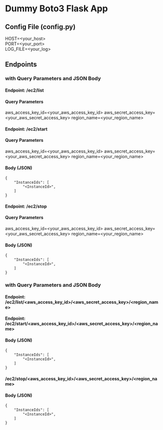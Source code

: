 # Dummy Boto3 Flask App

## Config File (config.py)
HOST=<your_host><br/>
PORT=<your_port><br/>
LOG_FILE=<your_log>

## Endpoints

### with Query Parameters and JSON Body

#### Endpoint: /ec2/list
#### Query Parameters
aws_access_key_id=<your_aws_access_key_id>
aws_secret_access_key=<your_aws_secret_access_key>
region_name=<your_region_name>

#### Endpoint: /ec2/start
#### Query Parameters
aws_access_key_id=<your_aws_access_key_id>
aws_secret_access_key=<your_aws_secret_access_key>
region_name=<your_region_name>
#### Body (JSON)
    {
        "InstanceIds": [
            "<InstanceId>",
        ]
    }

#### Endpoint: /ec2/stop
#### Query Parameters
aws_access_key_id=<your_aws_access_key_id>
aws_secret_access_key=<your_aws_secret_access_key>
region_name=<your_region_name>
#### Body (JSON)
    {
        "InstanceIds": [
            "<InstanceId>",
        ]
    }

### with Query Parameters and JSON Body

#### Endpoint: /ec2/list/<aws_access_key_id>/<aws_secret_access_key>/<region_name>

#### Endpoint: /ec2/start/<aws_access_key_id>/<aws_secret_access_key>/<region_name>
#### Body (JSON)
    {
        "InstanceIds": [
            "<InstanceId>",
        ]
    }

#### /ec2/stop/<aws_access_key_id>/<aws_secret_access_key>/<region_name>
#### Body (JSON)
    {
        "InstanceIds": [
            "<InstanceId>",
        ]
    }